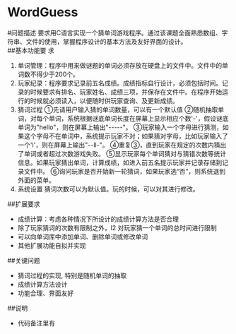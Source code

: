 # WordGuess

  
#问题描述
要求用C语言实现一个猜单词游戏程序。通过该课题全面熟悉数组、字符串、文件的使用，掌握程序设计的基本方法及友好界面的设计。	   
##基本功能要 求	
1. 单词管理：程序中用来做谜题的单词必须存放在硬盘上的文件中。文件中的单词数不得少于200个。
2. 玩家纪录：程序要求记录前五名成绩。成绩指标自行设计，必须包括时间。记录的时候要求有排名、玩家姓名、成绩三项，并保存在文件中。在程序开始运行的时候就必须读入，以便随时供玩家查询、及更新成绩。
3. 猜词过程
①先请用户输入猜的单词数量，可以有一个默认值
②随机抽取单词，对每个单词，系统根据谜底单词长度在屏幕上显示相应个数'-'，假设谜底单词为"hello"，则在屏幕上输出"-----"。
③玩家输入一个字母进行猜测，如果这个字母不在单词中，系统提示玩家不对；如果猜对字母，比如玩家输入了一个'l'，则在屏幕上输出"--ll-"。
④重复③，直到玩家在规定的次数内猜出了单词或者超过次数游戏失败。
⑤显示玩家每个单词猜对与猜错次数等统计信息。如果玩家猜出单词，计算成绩，如进入前五名提示玩家并记录存储到记录文件中。
⑥询问玩家是否开始新一轮猜词，如果玩家选“否”，则系统退到外面的菜单。
4. 系统设置
猜词次数可以为默认值。玩的时候，可以对其进行修改。	   

##扩展要求	
* 成绩计算：考虑各种情况下所设计的成绩计算方法是否合理
*	除了玩家猜词的次数有限制之外，l2	对玩家猜一个单词的总时间进行限制
*	可以向单词库中添加单词、删除单词或修改单词
*	其他扩展功能自拟并实现	   

##关键问题	
* 猜词过程的实现, 特别是随机单词的抽取
*	成绩计算方法设计
*	功能合理、界面友好	 

##说明
* 代码备注里有
